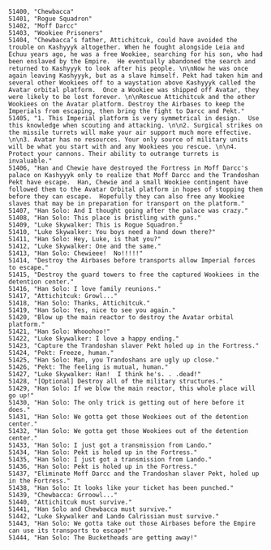 ﻿```text
51400, "Chewbacca"
51401, "Rogue Squadron"
51402, "Moff Darcc"
51403, "Wookiee Prisoners"
51404, "Chewbacca’s father, Attichitcuk, could have avoided the trouble on Kashyyyk altogether. When he fought alongside Leia and Echuu years ago, he was a free Wookiee, searching for his son, who had been enslaved by the Empire.  He eventually abandoned the search and returned to Kashyyyk to look after his people. \n\nNow he was once again leaving Kashyyyk, but as a slave himself. Pekt had taken him and several other Wookiees off to a waystation above Kashyyyk called the Avatar orbital platform.  Once a Wookiee was shipped off Avatar, they were likely to be lost forever. \n\nRescue Attichitcuk and the other Wookiees on the Avatar platform. Destroy the Airbases to keep the Imperials from escaping, then bring the fight to Darcc and Pekt."
51405, "1. This Imperial platform is very symmetrical in design.  Use this knowledge when scouting and attacking. \n\n2. Surgical strikes on the missile turrets will make your air support much more effective. \n\n3. Avatar has no resources. Your only source of military units will be what you start with and any Wookiees you rescue. \n\n4. Protect your cannons. Their ability to outrange turrets is invaluable."
51406, "Han and Chewie have destroyed the Fortress in Moff Darcc's palace on Kashyyyk only to realize that Moff Darcc and the Trandoshan Pekt have escape.  Han, Chewie and a small Wookiee contingent have followed them to the Avatar Orbital platform in hopes of stopping them before they can escape.  Hopefully they can also free any Wookiee slaves that may be in preparation for transport on the platform."
51407, "Han Solo: And I thought going after the palace was crazy."
51408, "Han Solo: This place is bristling with guns."
51409, "Luke Skywalker: This is Rogue Squadron."
51410, "Luke Skywalker: You boys need a hand down there?"
51411, "Han Solo: Hey, Luke, is that you?"
51412, "Luke Skywalker: One and the same."
51413, "Han Solo: Chewieee!  No!!!!!"
51414, "Destroy the Airbases before transports allow Imperial forces to escape."
51415, "Destroy the guard towers to free the captured Wookiees in the detention center."
51416, "Han Solo: I love family reunions."
51417, "Attichitcuk: Growl..."
51418, "Han Solo: Thanks, Attichitcuk."
51419, "Han Solo: Yes, nice to see you again."
51420, "Blow up the main reactor to destroy the Avatar orbital platform."
51421, "Han Solo: Whooohoo!"
51422, "Luke Skywalker: I love a happy ending."
51423, "Capture the Trandoshan slaver Pekt holed up in the Fortress."
51424, "Pekt: Freeze, human."
51425, "Han Solo: Man, you Trandoshans are ugly up close."
51426, "Pekt: The feeling is mutual, human."
51427, "Luke Skywalker: Han!  I think he's. . .dead!"
51428, "[Optional] Destroy all of the military structures."
51429, "Han Solo: If we blow the main reactor, this whole place will go up!"
51430, "Han Solo: The only trick is getting out of here before it does."
51431, "Han Solo: We gotta get those Wookiees out of the detention center."
51432, "Han Solo: We gotta get those Wookiees out of the detention center."
51433, "Han Solo: I just got a transmission from Lando."
51434, "Han Solo: Pekt is holed up in the Fortress."
51435, "Han Solo: I just got a transmission from Lando."
51436, "Han Solo: Pekt is holed up in the Fortress."
51437, "Eliminate Moff Darcc and the Trandoshan slaver Pekt, holed up in the Fortress."
51438, "Han Solo: It looks like your ticket has been punched."
51439, "Chewbacca: Grroowl..."
51440, "Attichitcuk must survive."
51441, "Han Solo and Chewbacca must survive."
51442, "Luke Skywalker and Lando Calrissian must survive."
51443, "Han Solo: We gotta take out those Airbases before the Empire can use its transports to escape!"
51444, "Han Solo: The Bucketheads are getting away!"
```